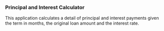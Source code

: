 
### Principal and Interest Calculator

This application calculates a detail of principal and interest payments given the term in months,
the original loan amount and the interest rate.
